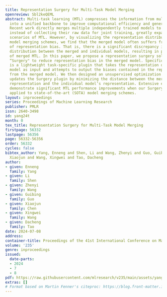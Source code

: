 ```yaml
---
title: Representation Surgery for Multi-Task Model Merging
openreview: Sbl2keQEML
abstract: Multi-task learning (MTL) compresses the information from multiple tasks
  into a unified backbone to improve computational efficiency and generalization.
  Recent work directly merges multiple independently trained models to perform MTL
  instead of collecting their raw data for joint training, greatly expanding the application
  scenarios of MTL. However, by visualizing the representation distribution of existing
  model merging schemes, we find that the merged model often suffers from the dilemma
  of representation bias. That is, there is a significant discrepancy in the representation
  distribution between the merged and individual models, resulting in poor performance
  of merged MTL. In this paper, we propose a representation surgery solution called
  “Surgery" to reduce representation bias in the merged model. Specifically, Surgery
  is a lightweight task-specific plugin that takes the representation of the merged
  model as input and attempts to output the biases contained in the representation
  from the merged model. We then designed an unsupervised optimization objective that
  updates the Surgery plugin by minimizing the distance between the merged model’s
  representation and the individual model’s representation. Extensive experiments
  demonstrate significant MTL performance improvements when our Surgery plugin is
  applied to state-of-the-art (SOTA) model merging schemes.
layout: inproceedings
series: Proceedings of Machine Learning Research
publisher: PMLR
issn: 2640-3498
id: yang24t
month: 0
tex_title: Representation Surgery for Multi-Task Model Merging
firstpage: 56332
lastpage: 56356
page: 56332-56356
order: 56332
cycles: false
bibtex_author: Yang, Enneng and Shen, Li and Wang, Zhenyi and Guo, Guibing and Chen,
  Xiaojun and Wang, Xingwei and Tao, Dacheng
author:
- given: Enneng
  family: Yang
- given: Li
  family: Shen
- given: Zhenyi
  family: Wang
- given: Guibing
  family: Guo
- given: Xiaojun
  family: Chen
- given: Xingwei
  family: Wang
- given: Dacheng
  family: Tao
date: 2024-07-08
address:
container-title: Proceedings of the 41st International Conference on Machine Learning
volume: '235'
genre: inproceedings
issued:
  date-parts:
  - 2024
  - 7
  - 8
pdf: https://raw.githubusercontent.com/mlresearch/v235/main/assets/yang24t/yang24t.pdf
extras: []
# Format based on Martin Fenner's citeproc: https://blog.front-matter.io/posts/citeproc-yaml-for-bibliographies/
---
```

